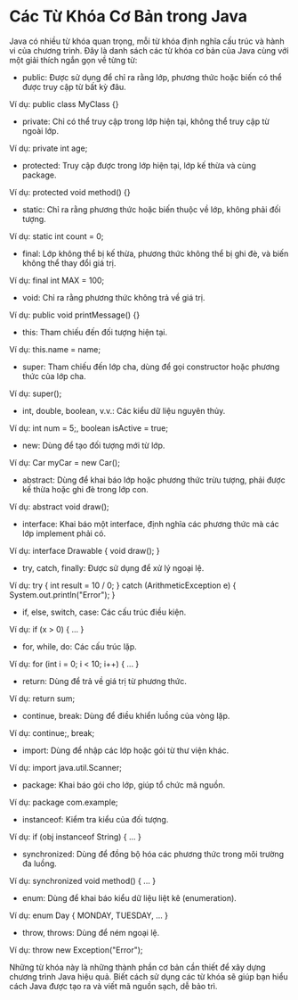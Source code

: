 # Các Từ Khóa Cơ Bản trong Java
Java có nhiều từ khóa quan trọng, mỗi từ khóa định nghĩa cấu trúc và hành vi của chương trình. Đây là danh sách các từ khóa cơ bản của Java cùng với một giải thích ngắn gọn về từng từ:
- public: Được sử dụng để chỉ ra rằng lớp, phương thức hoặc biến có thể được truy cập từ bất kỳ đâu.

Ví dụ: public class MyClass {}
- private: Chỉ có thể truy cập trong lớp hiện tại, không thể truy cập từ ngoài lớp.

Ví dụ: private int age;
- protected: Truy cập được trong lớp hiện tại, lớp kế thừa và cùng package.

Ví dụ: protected void method() {}
- static: Chỉ ra rằng phương thức hoặc biến thuộc về lớp, không phải đối tượng.

Ví dụ: static int count = 0;
- final: Lớp không thể bị kế thừa, phương thức không thể bị ghi đè, và biến không thể thay đổi giá trị.

Ví dụ: final int MAX = 100;
- void: Chỉ ra rằng phương thức không trả về giá trị.

Ví dụ: public void printMessage() {}
- this: Tham chiếu đến đối tượng hiện tại.

Ví dụ: this.name = name;
- super: Tham chiếu đến lớp cha, dùng để gọi constructor hoặc phương thức của lớp cha.

Ví dụ: super();
- int, double, boolean, v.v.: Các kiểu dữ liệu nguyên thủy.

Ví dụ: int num = 5;, boolean isActive = true;
- new: Dùng để tạo đối tượng mới từ lớp.

Ví dụ: Car myCar = new Car();
- abstract: Dùng để khai báo lớp hoặc phương thức trừu tượng, phải được kế thừa hoặc ghi đè trong lớp con.

Ví dụ: abstract void draw();
- interface: Khai báo một interface, định nghĩa các phương thức mà các lớp implement phải có.

Ví dụ: interface Drawable { void draw(); }
- try, catch, finally: Được sử dụng để xử lý ngoại lệ.

Ví dụ:
try {
int result = 10 / 0;
} catch (ArithmeticException e) {
System.out.println("Error");
}
- if, else, switch, case: Các cấu trúc điều kiện.

Ví dụ: if (x > 0) { ... }
- for, while, do: Các cấu trúc lặp.

Ví dụ: for (int i = 0; i < 10; i++) { ... }
- return: Dùng để trả về giá trị từ phương thức.

Ví dụ: return sum;
- continue, break: Dùng để điều khiển luồng của vòng lặp.

Ví dụ: continue;, break;
- import: Dùng để nhập các lớp hoặc gói từ thư viện khác.

Ví dụ: import java.util.Scanner;
- package: Khai báo gói cho lớp, giúp tổ chức mã nguồn.

Ví dụ: package com.example;
- instanceof: Kiểm tra kiểu của đối tượng.

Ví dụ: if (obj instanceof String) { ... }
- synchronized: Dùng để đồng bộ hóa các phương thức trong môi trường đa luồng.

Ví dụ: synchronized void method() { ... }
- enum: Dùng để khai báo kiểu dữ liệu liệt kê (enumeration).

Ví dụ: enum Day { MONDAY, TUESDAY, ... }
- throw, throws: Dùng để ném ngoại lệ.

Ví dụ: throw new Exception("Error");

Những từ khóa này là những thành phần cơ bản cần thiết để xây dựng chương trình Java hiệu quả. Biết cách sử dụng các từ khóa sẽ giúp bạn hiểu cách Java được tạo ra và viết mã nguồn sạch, dễ bảo trì.